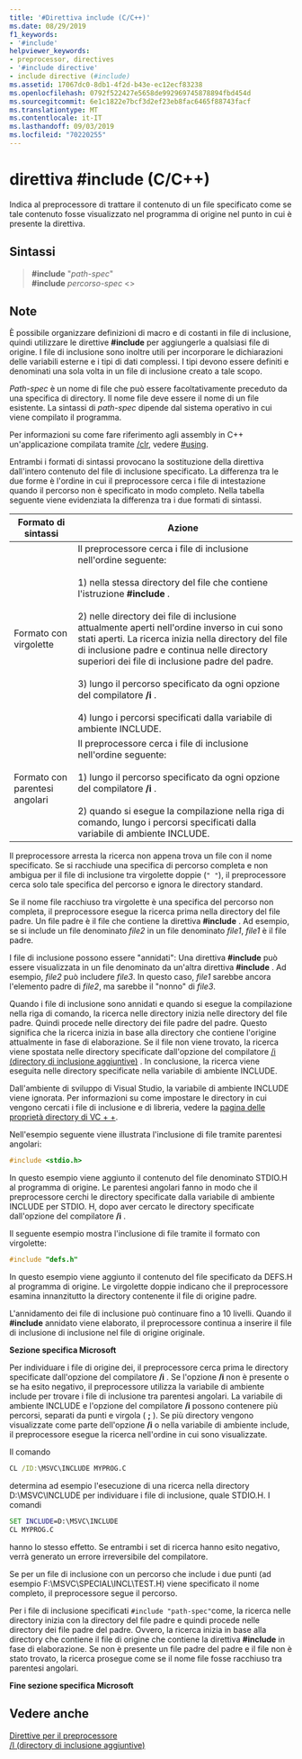 ```yaml
---
title: '#Direttiva include (C/C++)'
ms.date: 08/29/2019
f1_keywords:
- '#include'
helpviewer_keywords:
- preprocessor, directives
- '#include directive'
- include directive (#include)
ms.assetid: 17067dc0-8db1-4f2d-b43e-ec12ecf83238
ms.openlocfilehash: 0792f522427e5658de992969745878894fbd454d
ms.sourcegitcommit: 6e1c1822e7bcf3d2ef23eb8fac6465f88743facf
ms.translationtype: MT
ms.contentlocale: it-IT
ms.lasthandoff: 09/03/2019
ms.locfileid: "70220255"
---
```

# <a name="include-directive-cc"></a>direttiva #include (C/C++)

Indica al preprocessore di trattare il contenuto di un file specificato come se tale contenuto fosse visualizzato nel programma di origine nel punto in cui è presente la direttiva.

## <a name="syntax"></a>Sintassi

> **#include** "*path-spec*" \
> **#include** *percorso-spec* \<>

## <a name="remarks"></a>Note

È possibile organizzare definizioni di macro e di costanti in file di inclusione, quindi utilizzare le direttive **#include** per aggiungerle a qualsiasi file di origine. I file di inclusione sono inoltre utili per incorporare le dichiarazioni delle variabili esterne e i tipi di dati complessi. I tipi devono essere definiti e denominati una sola volta in un file di inclusione creato a tale scopo.

*Path-spec* è un nome di file che può essere facoltativamente preceduto da una specifica di directory. Il nome file deve essere il nome di un file esistente. La sintassi di *path-spec* dipende dal sistema operativo in cui viene compilato il programma.

Per informazioni su come fare riferimento agli assembly in C++ un'applicazione compilata tramite [/clr](../build/reference/clr-common-language-runtime-compilation.md), vedere [#using](../preprocessor/hash-using-directive-cpp.md).

Entrambi i formati di sintassi provocano la sostituzione della direttiva dall'intero contenuto del file di inclusione specificato. La differenza tra le due forme è l'ordine in cui il preprocessore cerca i file di intestazione quando il percorso non è specificato in modo completo. Nella tabella seguente viene evidenziata la differenza tra i due formati di sintassi.

|Formato di sintassi|Azione|
|---|------------|
|Formato con virgolette|Il preprocessore cerca i file di inclusione nell'ordine seguente:<br/><br/> 1) nella stessa directory del file che contiene l'istruzione **#include** .<br/><br/> 2) nelle directory dei file di inclusione attualmente aperti nell'ordine inverso in cui sono stati aperti. La ricerca inizia nella directory del file di inclusione padre e continua nelle directory superiori dei file di inclusione padre del padre.<br/><br/> 3) lungo il percorso specificato da ogni opzione del compilatore **/i** .<br/><br/> 4) lungo i percorsi specificati dalla variabile di ambiente INCLUDE.|
|Formato con parentesi angolari|Il preprocessore cerca i file di inclusione nell'ordine seguente:<br/><br/> 1) lungo il percorso specificato da ogni opzione del compilatore **/i** .<br/><br/> 2) quando si esegue la compilazione nella riga di comando, lungo i percorsi specificati dalla variabile di ambiente INCLUDE.|

Il preprocessore arresta la ricerca non appena trova un file con il nome specificato. Se si racchiude una specifica di percorso completa e non ambigua per il file di inclusione tra virgolette doppie (`" "`), il preprocessore cerca solo tale specifica del percorso e ignora le directory standard.

Se il nome file racchiuso tra virgolette è una specifica del percorso non completa, il preprocessore esegue la ricerca prima nella directory del file padre. Un file padre è il file che contiene la direttiva **#include** . Ad esempio, se si include un file denominato *file2* in un file denominato *file1*, *file1* è il file padre.

I file di inclusione possono essere "annidati": Una direttiva **#include** può essere visualizzata in un file denominato da un'altra direttiva **#include** . Ad esempio, *file2* può includere *file3*. In questo caso, *file1* sarebbe ancora l'elemento padre di *file2*, ma sarebbe il "nonno" di *file3*.

Quando i file di inclusione sono annidati e quando si esegue la compilazione nella riga di comando, la ricerca nelle directory inizia nelle directory del file padre. Quindi procede nelle directory dei file padre del padre. Questo significa che la ricerca inizia in base alla directory che contiene l'origine attualmente in fase di elaborazione. Se il file non viene trovato, la ricerca viene spostata nelle directory specificate dall'opzione del compilatore [/i (directory di inclusione aggiuntive)](../build/reference/i-additional-include-directories.md) . In conclusione, la ricerca viene eseguita nelle directory specificate nella variabile di ambiente INCLUDE.

Dall'ambiente di sviluppo di Visual Studio, la variabile di ambiente INCLUDE viene ignorata. Per informazioni su come impostare le directory in cui vengono cercati i file di inclusione e di libreria, vedere la [pagina delle proprietà directory di VC + +](../build/reference/vcpp-directories-property-page.md).

Nell'esempio seguente viene illustrata l'inclusione di file tramite parentesi angolari:

```C
#include <stdio.h>
```

In questo esempio viene aggiunto il contenuto del file denominato STDIO.H al programma di origine. Le parentesi angolari fanno in modo che il preprocessore cerchi le directory specificate dalla variabile di ambiente INCLUDE per STDIO. H, dopo aver cercato le directory specificate dall'opzione del compilatore **/i** .

Il seguente esempio mostra l'inclusione di file tramite il formato con virgolette:

```C
#include "defs.h"
```

In questo esempio viene aggiunto il contenuto del file specificato da DEFS.H al programma di origine. Le virgolette doppie indicano che il preprocessore esamina innanzitutto la directory contenente il file di origine padre.

L'annidamento dei file di inclusione può continuare fino a 10 livelli. Quando il **#include** annidato viene elaborato, il preprocessore continua a inserire il file di inclusione di inclusione nel file di origine originale.

**Sezione specifica Microsoft**

Per individuare i file di origine dei, il preprocessore cerca prima le directory specificate dall'opzione del compilatore **/i** . Se l'opzione **/i** non è presente o se ha esito negativo, il preprocessore utilizza la variabile di ambiente include per trovare i file di inclusione tra parentesi angolari. La variabile di ambiente INCLUDE e l'opzione del compilatore **/i** possono contenere più percorsi, separati da punti e virgola ( **;** ). Se più directory vengono visualizzate come parte dell'opzione **/i** o nella variabile di ambiente include, il preprocessore esegue la ricerca nell'ordine in cui sono visualizzate.

Il comando

```cmd
CL /ID:\MSVC\INCLUDE MYPROG.C
```

determina ad esempio l'esecuzione di una ricerca nella directory D:\MSVC\INCLUDE per individuare i file di inclusione, quale STDIO.H. I comandi

```cmd
SET INCLUDE=D:\MSVC\INCLUDE
CL MYPROG.C
```

hanno lo stesso effetto. Se entrambi i set di ricerca hanno esito negativo, verrà generato un errore irreversibile del compilatore.

Se per un file di inclusione con un percorso che include i due punti (ad esempio F:\MSVC\SPECIAL\INCL\TEST.H) viene specificato il nome completo, il preprocessore segue il percorso.

Per i file di inclusione specificati `#include "path-spec"`come, la ricerca nelle directory inizia con la directory del file padre e quindi procede nelle directory dei file padre del padre. Ovvero, la ricerca inizia in base alla directory che contiene il file di origine che contiene la direttiva **#include** in fase di elaborazione. Se non è presente un file padre del padre e il file non è stato trovato, la ricerca prosegue come se il nome file fosse racchiuso tra parentesi angolari.

**Fine sezione specifica Microsoft**

## <a name="see-also"></a>Vedere anche

[Direttive per il preprocessore](../preprocessor/preprocessor-directives.md)\
[/I (directory di inclusione aggiuntive)](../build/reference/i-additional-include-directories.md)
